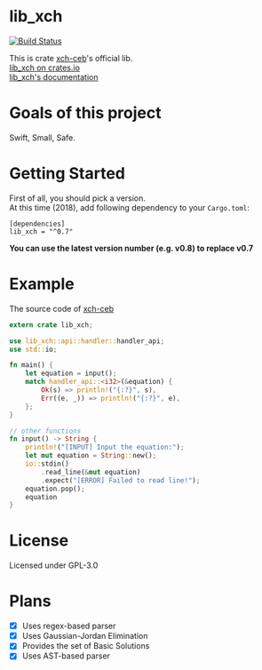 # lib_xch
[![Build Status](https://travis-ci.org/LEXUGE/lib-xch-ceb.svg?branch=master)](https://travis-ci.org/LEXUGE/lib-xch-ceb)  

This is crate [xch-ceb](https://crates.io/crates/xch-ceb)'s official lib.  
[lib_xch on crates.io](https://crates.io/crates/lib_xch)  
[lib_xch's documentation](https://docs.rs/lib_xch)  

# Goals of this project
Swift, Small, Safe.  

# Getting Started
First of all, you should pick a version.  
At this time (2018), add following dependency to your `Cargo.toml`:  
```
[dependencies]
lib_xch = "^0.7"
```  
**You can use the latest version number (e.g. v0.8) to replace v0.7**

# Example
The source code of [xch-ceb](https://crates.io/crates/xch-ceb/)
```rust
extern crate lib_xch;

use lib_xch::api::handler::handler_api;
use std::io;

fn main() {
    let equation = input();
    match handler_api::<i32>(&equation) {
        Ok(s) => println!("{:?}", s),
        Err((e, _)) => println!("{:?}", e),
    };
}

// other functions
fn input() -> String {
    println!("[INPUT] Input the equation:");
    let mut equation = String::new();
    io::stdin()
        .read_line(&mut equation)
        .expect("[ERROR] Failed to read line!");
    equation.pop();
    equation
}
```

# License
Licensed under GPL-3.0

# Plans
- [x] Uses regex-based parser
- [x] Uses Gaussian-Jordan Elimination
- [x] Provides the set of Basic Solutions
- [x] Uses AST-based parser
